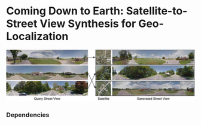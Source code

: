 <h1> Coming Down to Earth: Satellite-to-Street View Synthesis for Geo-Localization </h1>
<img src="./teaser-small.png">
<h3> Dependencies </h3>
